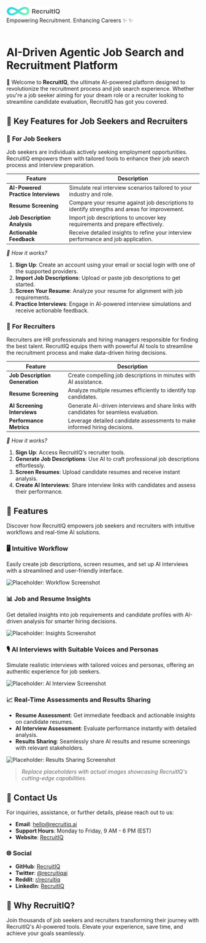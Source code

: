 <br/>
<img src="../assets/icons/logo-with-text.png" alt="RecruitIQ Logo" width="140"/>
<br/>
Empowering Recruitment. Enhancing Careers ✨  ✨ 
<br/>
<br/>

# AI-Driven Agentic Job Search and Recruitment Platform

🚀 Welcome to **RecruitIQ**, the ultimate AI-powered platform designed to revolutionize the recruitment process and job search experience. Whether you're a job seeker aiming for your dream role or a recruiter looking to streamline candidate evaluation, RecruitIQ has got you covered.

## 🌟 **Key Features for Job Seekers and Recruiters**

### 🎯 **For Job Seekers**

Job seekers are individuals actively seeking employment opportunities. RecruitIQ empowers them with tailored tools to enhance their job search process and interview preparation.

| **Feature**                        | **Description**                                                                               |
| ---------------------------------- | --------------------------------------------------------------------------------------------- |
| **AI-Powered Practice Interviews** | Simulate real interview scenarios tailored to your industry and role.                         |
| **Resume Screening**               | Compare your resume against job descriptions to identify strengths and areas for improvement. |
| **Job Description Analysis**       | Import job descriptions to uncover key requirements and prepare effectively.                  |
| **Actionable Feedback**            | Receive detailed insights to refine your interview performance and job application.           |

_🌟 How it works?_

1. **Sign Up**: Create an account using your email or social login with one of the supported providers.
2. **Import Job Descriptions**: Upload or paste job descriptions to get started.
3. **Screen Your Resume**: Analyze your resume for alignment with job requirements.
4. **Practice Interviews**: Engage in AI-powered interview simulations and receive actionable feedback.

### 🤝 **For Recruiters**

Recruiters are HR professionals and hiring managers responsible for finding the best talent. RecruitIQ equips them with powerful AI tools to streamline the recruitment process and make data-driven hiring decisions.

| **Feature**                    | **Description**                                                                        |
| ------------------------------ | -------------------------------------------------------------------------------------- |
| **Job Description Generation** | Create compelling job descriptions in minutes with AI assistance.                      |
| **Resume Screening**           | Analyze multiple resumes efficiently to identify top candidates.                       |
| **AI Screening Interviews**    | Generate AI-driven interviews and share links with candidates for seamless evaluation. |
| **Performance Metrics**        | Leverage detailed candidate assessments to make informed hiring decisions.             |

_🌟 How it works?_

1. **Sign Up**: Access RecruitIQ's recruiter tools.
2. **Generate Job Descriptions**: Use AI to craft professional job descriptions effortlessly.
3. **Screen Resumes**: Upload candidate resumes and receive instant analysis.
4. **Create AI Interviews**: Share interview links with candidates and assess their performance.

## 🌟 **Features**

Discover how RecruitIQ empowers job seekers and recruiters with intuitive workflows and real-time AI solutions.

### 🖥️ Intuitive Workflow

Easily create job descriptions, screen resumes, and set up AI interviews with a streamlined and user-friendly interface.

![Placeholder: Workflow Screenshot](#)

### 📊 Job and Resume Insights

Get detailed insights into job requirements and candidate profiles with AI-driven analysis for smarter hiring decisions.

![Placeholder: Insights Screenshot](#)

### 🎙️ AI Interviews with Suitable Voices and Personas

Simulate realistic interviews with tailored voices and personas, offering an authentic experience for job seekers.

![Placeholder: AI Interview Screenshot](#)

### 📈 Real-Time Assessments and Results Sharing

- **Resume Assessment**: Get immediate feedback and actionable insights on candidate resumes.
- **AI Interview Assessment**: Evaluate performance instantly with detailed analysis.
- **Results Sharing**: Seamlessly share AI results and resume screenings with relevant stakeholders.

![Placeholder: Results Sharing Screenshot](#)

> _Replace placeholders with actual images showcasing RecruitIQ's cutting-edge capabilities._

## 📩 **Contact Us**

For inquiries, assistance, or further details, please reach out to us:

- **Email**: [hello@recruitiq.ai](mailto:hello@recruitiq.ai)
- **Support Hours**: Monday to Friday, 9 AM - 6 PM (EST)
- **Website**: [RecruitIQ](https://www.recruitiq.ai)

### 🌐 **Social**

- **GitHub**: [RecruitIQ](https://github.com/recruitiq)
- **Twitter**: [@recruitiqai](https://twitter.com/recruitiqai)
- **Reddit**: [r/recruitiq](https://reddit.com/r/recruitiq)
- **LinkedIn**: [RecruitIQ](https://www.linkedin.com/company/recruitiqai)

## 🌟 **Why RecruitIQ?**

Join thousands of job seekers and recruiters transforming their journey with RecruitIQ's AI-powered tools. Elevate your experience, save time, and achieve your goals seamlessly.
